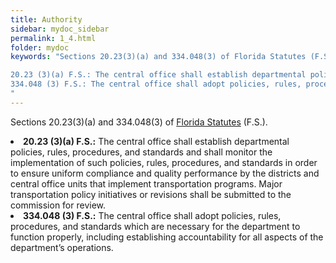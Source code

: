 ```yaml
---
title: Authority
sidebar: mydoc_sidebar
permalink: 1_4.html
folder: mydoc
keywords: "Sections 20.23(3)(a) and 334.048(3) of Florida Statutes (F.S.).

20.23 (3)(a) F.S.: The central office shall establish departmental policies, rules, procedures, and standards and shall monitor the implementation of such policies, rules, procedures, and standards in order to ensure uniform compliance and quality performance by the districts and central office units that implement transportation programs. Major transportation policy initiatives or revisions shall be submitted to the commission for review.
334.048 (3) F.S.: The central office shall adopt policies, rules, procedures, and standards which are necessary for the department to function properly, including establishing accountability for all aspects of the department’s operations.
"
---
```



<style>
  div{text-align: justify;}
</style>

Sections 20.23(3)(a) and 334.048(3) of <a href="http://www.leg.state.fl.us/statutes/" target="_blank">Florida Statutes</a> (F.S.).

<li><b>20.23 (3)(a) F.S.:</b> The central office shall establish departmental policies, rules, procedures, and standards and shall monitor the implementation of such policies, rules, procedures, and standards in order to ensure uniform compliance and quality performance by the districts and central office units that implement transportation programs. Major transportation policy initiatives or revisions shall be submitted to the commission for review. </li>

<li><b>334.048 (3) F.S.:</b> The central office shall adopt policies, rules, procedures, and standards which are necessary for the department to function properly, including establishing accountability for all aspects of the department’s operations. </li>

